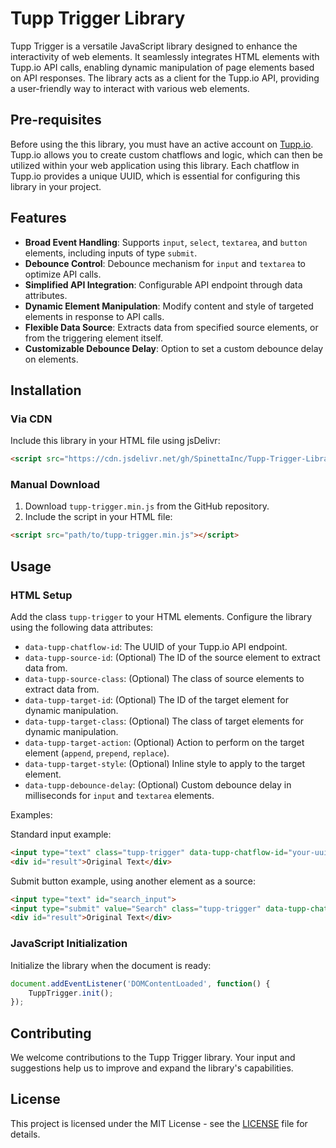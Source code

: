 # Tupp Trigger Library

Tupp Trigger is a versatile JavaScript library designed to enhance the interactivity of web elements. It seamlessly integrates HTML elements with Tupp.io API calls, enabling dynamic manipulation of page elements based on API responses. The library acts as a client for the Tupp.io API, providing a user-friendly way to interact with various web elements.

## Pre-requisites

Before using the this library, you must have an active account on [Tupp.io](https://tupp.io). Tupp.io allows you to create custom chatflows and logic, which can then be utilized within your web application using this library. Each chatflow in Tupp.io provides a unique UUID, which is essential for configuring this library in your project.

## Features

- **Broad Event Handling**: Supports `input`, `select`, `textarea`, and `button` elements, including inputs of type `submit`.
- **Debounce Control**: Debounce mechanism for `input` and `textarea` to optimize API calls.
- **Simplified API Integration**: Configurable API endpoint through data attributes.
- **Dynamic Element Manipulation**: Modify content and style of targeted elements in response to API calls.
- **Flexible Data Source**: Extracts data from specified source elements, or from the triggering element itself.
- **Customizable Debounce Delay**: Option to set a custom debounce delay on elements.

## Installation

### Via CDN

Include this library in your HTML file using jsDelivr:

```html
<script src="https://cdn.jsdelivr.net/gh/SpinettaInc/Tupp-Trigger-Library/tupp-trigger.min.js"></script>
```

### Manual Download

1. Download `tupp-trigger.min.js` from the GitHub repository.
2. Include the script in your HTML file:

```html
<script src="path/to/tupp-trigger.min.js"></script>
```

## Usage

### HTML Setup

Add the class `tupp-trigger` to your HTML elements. Configure the library using the following data attributes:

- `data-tupp-chatflow-id`: The UUID of your Tupp.io API endpoint.
- `data-tupp-source-id`: (Optional) The ID of the source element to extract data from.
- `data-tupp-source-class`: (Optional) The class of source elements to extract data from.
- `data-tupp-target-id`: (Optional) The ID of the target element for dynamic manipulation.
- `data-tupp-target-class`: (Optional) The class of target elements for dynamic manipulation.
- `data-tupp-target-action`: (Optional) Action to perform on the target element (`append`, `prepend`, `replace`).
- `data-tupp-target-style`: (Optional) Inline style to apply to the target element.
- `data-tupp-debounce-delay`: (Optional) Custom debounce delay in milliseconds for `input` and `textarea` elements.

Examples:

Standard input example:

```html
<input type="text" class="tupp-trigger" data-tupp-chatflow-id="your-uuid" data-tupp-target-id="result" data-tupp-target-action="replace">
<div id="result">Original Text</div>
```

Submit button example, using another element as a source:

```html
<input type="text" id="search_input">
<input type="submit" value="Search" class="tupp-trigger" data-tupp-chatflow-id="your-uuid" data-tupp-source-id="search_input" data-tupp-target-id="result" data-tupp-target-action="replace">
<div id="result">Original Text</div>
```

### JavaScript Initialization

Initialize the library when the document is ready:

```javascript
document.addEventListener('DOMContentLoaded', function() {
    TuppTrigger.init();
});
```

## Contributing

We welcome contributions to the Tupp Trigger library. Your input and suggestions help us to improve and expand the library's capabilities.

## License

This project is licensed under the MIT License - see the [LICENSE](LICENSE) file for details.
